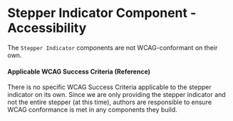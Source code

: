 # Stepper Indicator Component - Accessibility

The `Stepper Indicator` components are not WCAG-conformant on their own.

#### Applicable WCAG Success Criteria (Reference)

There is no specific WCAG Success Criteria applicable to the stepper indicator on its own. Since we are only providing the stepper indicator and not the entire stepper (at this time), authors are responsible to ensure WCAG conformance is met in any components they build.